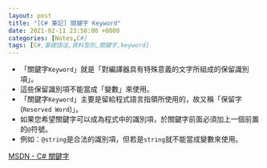 ```yaml
---
layout: post
title: "[C# 筆記] 關鍵字 Keyword"
date: 2021-02-11 23:58:00 +0800
categories: [Notes,C#]
tags: [C#,基礎語法,資料型別,關鍵字,keyword]
---
```


- 「關鍵字`Keyword`」就是「對編譯器具有特殊意義的文字所組成的保留識別項」。
- 這些保留識別項不能當成「變數」來使用。
- 「關鍵字`Keyword`」主要是留給程式語言指領所使用的，故又稱「保留字(`Reserved Word`)」。
- 如果您希望關鍵字可以成為程式中的識別項，於關鍵字前面必須加上一個前置的`@`符號。
- 例如：`@string`是合法的識別項，但若是`string`就不能當成變數來使用。


[MSDN - C# 關鍵字](https://learn.microsoft.com/zh-tw/dotnet/csharp/language-reference/keywords/)